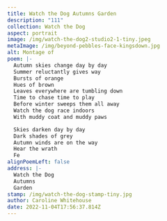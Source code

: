 ```yaml
---
title: Watch the Dog Autumns Garden
description: "111"
collection: Watch the Dog
aspect: portrait
image: /img/watch-the-dog2-studio2-1-tiny.jpeg
metaImage: /img/beyond-pebbles-face-kingsdown.jpg
alt: Montage of
poem: |-
  Autumn skies change day by day
  Summer reluctantly gives way
  Bursts of orange 
  Hues of brown
  Leaves everywhere are tumbling down
  Time to chase time to play
  Before winter sweeps them all away
  Watch the dog race indoors
  With muddy coat and muddy paws

  Skies darken day by day
  Dark shades of grey
  Autumn winds are on the way
  Hear the wrath
  Fe
alignPoemLeft: false
address: |-
  Watch the Dog
  Autumns 
  Garden
stamp: /img/watch-the-dog-stamp-tiny.jpg
author: Caroline Whitehouse
date: 2022-11-04T17:56:37.814Z
---
```

